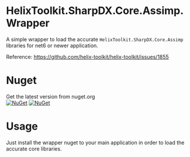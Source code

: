 # HelixToolkit.SharpDX.Core.Assimp.Wrapper
A simple wrapper to load the accurate `HelixToolkit.SharpDX.Core.Assimp` libraries for net6 or newer application.

Reference: https://github.com/helix-toolkit/helix-toolkit/issues/1855

# Nuget
Get the latest version from nuget.org<br>
[![NuGet](https://img.shields.io/nuget/v/HelixToolkit.SharpDX.Core.Assimp.Wrapper.svg?style=flat-square&label=nuget)](https://www.nuget.org/packages/HelixToolkit.SharpDX.Core.Assimp.Wrapper/)
[![NuGet](https://img.shields.io/nuget/dt/HelixToolkit.SharpDX.Core.Assimp.Wrapper.svg)](https://www.nuget.org/packages/HelixToolkit.SharpDX.Core.Assimp.Wrapper)

# Usage
Just install the wrapper nuget to your main application in order to load the accurate core libraries.
